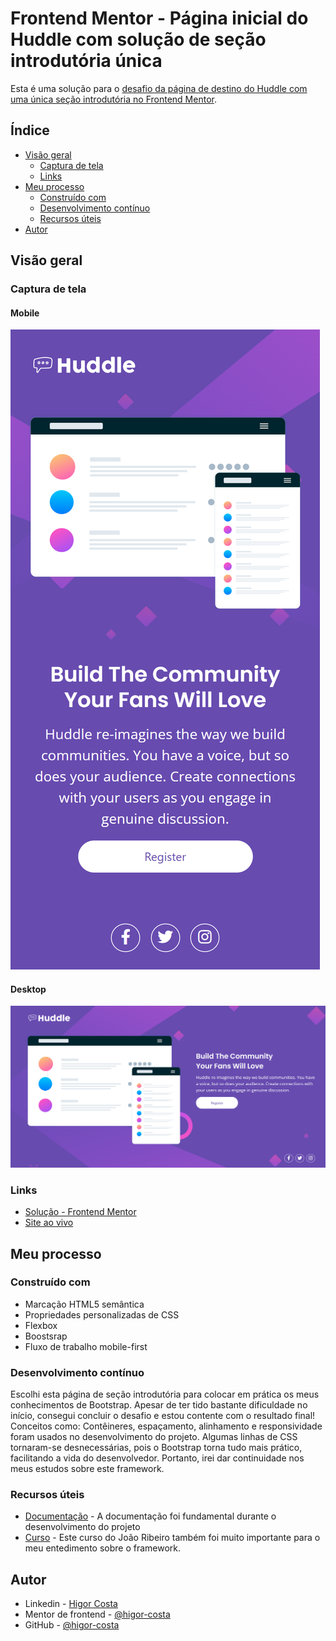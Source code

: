 # Frontend Mentor - Página inicial do Huddle com solução de seção introdutória única

Esta é uma solução para o [desafio da página de destino do Huddle com uma única seção introdutória no Frontend Mentor](https://www.frontendmentor.io/challenges/huddle-landing-page-with-a-single-introductory-section-B_2Wvxgi0).

## Índice

- [Visão geral](#visão-geral)
  - [Captura de tela](#captura-de-tela)
  - [Links](#links)
- [Meu processo](#meu-processo)
  - [Construído com](#construído-com)
  - [Desenvolvimento contínuo](#desenvolvimento-contínuo)
  - [Recursos úteis](#useful-resources)
- [Autor](#autor)

## Visão geral

### Captura de tela

#### Mobile

![](/src/images/screenshots/captura-mobile.png)

#### Desktop

![](/src/images/screenshots/captura-desktop.png)

### Links

- [Solução - Frontend Mentor](https://www.frontendmentor.io/solutions/huddle-landing-page-seo-introdutria-5XvGD9dmfy)
- [Site ao vivo](https://higor-costa.github.io/huddle-landing-page-secao-introdutoria/)

## Meu processo

### Construído com

- Marcação HTML5 semântica
- Propriedades personalizadas de CSS
- Flexbox
- Boostsrap
- Fluxo de trabalho mobile-first

### Desenvolvimento contínuo

Escolhi esta página de seção introdutória para colocar em prática os meus conhecimentos de Bootstrap. Apesar de ter tido bastante dificuldade no início, consegui concluir o desafio e estou contente com o resultado final! Conceitos como: Contêineres, espaçamento, alinhamento e responsividade foram usados no desenvolvimento do projeto. Algumas linhas de CSS tornaram-se desnecessárias, pois
o Bootstrap torna tudo mais prático, facilitando a vida do desenvolvedor. Portanto, irei dar continuidade nos meus estudos sobre este framework.

### Recursos úteis

- [Documentação](https://getbootstrap.com/docs/5.2/getting-started/introduction/) - A documentação foi fundamental durante o desenvolvimento do projeto
- [Curso](https://youtube.com/playlist?list=PLXik_5Br-zO-iwhAe12sirOo_LZ0t-qEm) - Este curso do João Ribeiro também foi muito importante para o meu entedimento sobre o framework.

## Autor

- Linkedin - [Higor Costa](https://www.linkedin.com/in/higor-costa-/)
- Mentor de frontend - [@higor-costa](https://www.frontendmentor.io/profile/higor-costa)
- GitHub - [@higor-costa](https://github.com/higor-costa)
